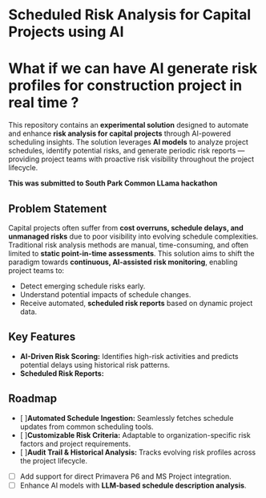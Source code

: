 # Scheduled Risk Analysis for Capital Projects using AI

# What if we can have AI generate risk profiles for construction project in real time ?


This repository contains an **experimental solution** designed to automate and enhance **risk analysis for capital projects** through AI-powered scheduling insights. The solution leverages **AI models** to analyze project schedules, identify potential risks, and generate periodic risk reports — providing project teams with proactive risk visibility throughout the project lifecycle.

**This was submitted to South Park Common LLama hackathon**

## Problem Statement

Capital projects often suffer from **cost overruns, schedule delays, and unmanaged risks** due to poor visibility into evolving schedule complexities. Traditional risk analysis methods are manual, time-consuming, and often limited to **static point-in-time assessments**. This solution aims to shift the paradigm towards **continuous, AI-assisted risk monitoring**, enabling project teams to:

- Detect emerging schedule risks early.
- Understand potential impacts of schedule changes.
- Receive automated, **scheduled risk reports** based on dynamic project data.


## Key Features

- **AI-Driven Risk Scoring:** Identifies high-risk activities and predicts potential delays using historical risk patterns.
- **Scheduled Risk Reports:**

## Roadmap
- [ ]**Automated Schedule Ingestion:** Seamlessly fetches schedule updates from common scheduling tools.
- [ ]**Customizable Risk Criteria:** Adaptable to organization-specific risk factors and project requirements.
- [ ]**Audit Trail & Historical Analysis:** Tracks evolving risk profiles across the project lifecycle.
- [ ] Add support for direct Primavera P6 and MS Project integration.
- [ ] Enhance AI models with **LLM-based schedule description analysis**.
